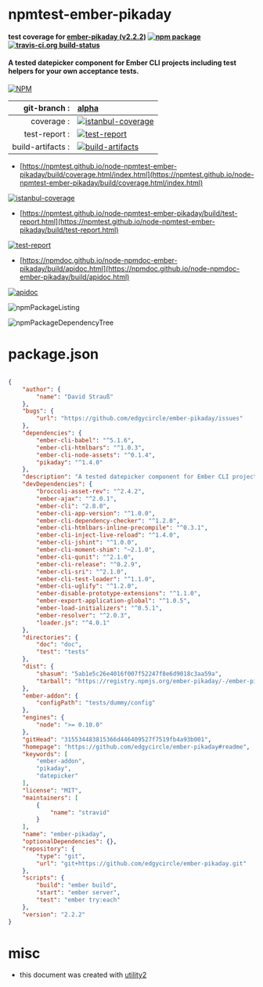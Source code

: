 # npmtest-ember-pikaday

#### test coverage for  [ember-pikaday (v2.2.2)](https://github.com/edgycircle/ember-pikaday#readme)  [![npm package](https://img.shields.io/npm/v/npmtest-ember-pikaday.svg?style=flat-square)](https://www.npmjs.org/package/npmtest-ember-pikaday) [![travis-ci.org build-status](https://api.travis-ci.org/npmtest/node-npmtest-ember-pikaday.svg)](https://travis-ci.org/npmtest/node-npmtest-ember-pikaday)

#### A tested datepicker component for Ember CLI projects including test helpers for your own acceptance tests.

[![NPM](https://nodei.co/npm/ember-pikaday.png?downloads=true&downloadRank=true&stars=true)](https://www.npmjs.com/package/ember-pikaday)

| git-branch : | [alpha](https://github.com/npmtest/node-npmtest-ember-pikaday/tree/alpha)|
|--:|:--|
| coverage : | [![istanbul-coverage](https://npmtest.github.io/node-npmtest-ember-pikaday/build/coverage.badge.svg)](https://npmtest.github.io/node-npmtest-ember-pikaday/build/coverage.html/index.html)|
| test-report : | [![test-report](https://npmtest.github.io/node-npmtest-ember-pikaday/build/test-report.badge.svg)](https://npmtest.github.io/node-npmtest-ember-pikaday/build/test-report.html)|
| build-artifacts : | [![build-artifacts](https://npmtest.github.io/node-npmtest-ember-pikaday/glyphicons_144_folder_open.png)](https://github.com/npmtest/node-npmtest-ember-pikaday/tree/gh-pages/build)|

- [https://npmtest.github.io/node-npmtest-ember-pikaday/build/coverage.html/index.html](https://npmtest.github.io/node-npmtest-ember-pikaday/build/coverage.html/index.html)

[![istanbul-coverage](https://npmtest.github.io/node-npmtest-ember-pikaday/build/screenCapture.buildCi.browser.%252Ftmp%252Fbuild%252Fcoverage.lib.html.png)](https://npmtest.github.io/node-npmtest-ember-pikaday/build/coverage.html/index.html)

- [https://npmtest.github.io/node-npmtest-ember-pikaday/build/test-report.html](https://npmtest.github.io/node-npmtest-ember-pikaday/build/test-report.html)

[![test-report](https://npmtest.github.io/node-npmtest-ember-pikaday/build/screenCapture.buildCi.browser.%252Ftmp%252Fbuild%252Ftest-report.html.png)](https://npmtest.github.io/node-npmtest-ember-pikaday/build/test-report.html)

- [https://npmdoc.github.io/node-npmdoc-ember-pikaday/build/apidoc.html](https://npmdoc.github.io/node-npmdoc-ember-pikaday/build/apidoc.html)

[![apidoc](https://npmdoc.github.io/node-npmdoc-ember-pikaday/build/screenCapture.buildCi.browser.%252Ftmp%252Fbuild%252Fapidoc.html.png)](https://npmdoc.github.io/node-npmdoc-ember-pikaday/build/apidoc.html)

![npmPackageListing](https://npmtest.github.io/node-npmtest-ember-pikaday/build/screenCapture.npmPackageListing.svg)

![npmPackageDependencyTree](https://npmtest.github.io/node-npmtest-ember-pikaday/build/screenCapture.npmPackageDependencyTree.svg)



# package.json

```json

{
    "author": {
        "name": "David Strauß"
    },
    "bugs": {
        "url": "https://github.com/edgycircle/ember-pikaday/issues"
    },
    "dependencies": {
        "ember-cli-babel": "^5.1.6",
        "ember-cli-htmlbars": "^1.0.3",
        "ember-cli-node-assets": "^0.1.4",
        "pikaday": "^1.4.0"
    },
    "description": "A tested datepicker component for Ember CLI projects including test helpers for your own acceptance tests.",
    "devDependencies": {
        "broccoli-asset-rev": "^2.4.2",
        "ember-ajax": "^2.0.1",
        "ember-cli": "2.8.0",
        "ember-cli-app-version": "^1.0.0",
        "ember-cli-dependency-checker": "^1.2.0",
        "ember-cli-htmlbars-inline-precompile": "^0.3.1",
        "ember-cli-inject-live-reload": "^1.4.0",
        "ember-cli-jshint": "^1.0.0",
        "ember-cli-moment-shim": "~2.1.0",
        "ember-cli-qunit": "^2.1.0",
        "ember-cli-release": "^0.2.9",
        "ember-cli-sri": "^2.1.0",
        "ember-cli-test-loader": "^1.1.0",
        "ember-cli-uglify": "^1.2.0",
        "ember-disable-prototype-extensions": "^1.1.0",
        "ember-export-application-global": "^1.0.5",
        "ember-load-initializers": "^0.5.1",
        "ember-resolver": "^2.0.3",
        "loader.js": "^4.0.1"
    },
    "directories": {
        "doc": "doc",
        "test": "tests"
    },
    "dist": {
        "shasum": "5ab1e5c26e4016f007f52247f8e6d9018c3aa59a",
        "tarball": "https://registry.npmjs.org/ember-pikaday/-/ember-pikaday-2.2.2.tgz"
    },
    "ember-addon": {
        "configPath": "tests/dummy/config"
    },
    "engines": {
        "node": ">= 0.10.0"
    },
    "gitHead": "315534483815366d446409527f7519fb4a93b001",
    "homepage": "https://github.com/edgycircle/ember-pikaday#readme",
    "keywords": [
        "ember-addon",
        "pikaday",
        "datepicker"
    ],
    "license": "MIT",
    "maintainers": [
        {
            "name": "stravid"
        }
    ],
    "name": "ember-pikaday",
    "optionalDependencies": {},
    "repository": {
        "type": "git",
        "url": "git+https://github.com/edgycircle/ember-pikaday.git"
    },
    "scripts": {
        "build": "ember build",
        "start": "ember server",
        "test": "ember try:each"
    },
    "version": "2.2.2"
}
```



# misc
- this document was created with [utility2](https://github.com/kaizhu256/node-utility2)
